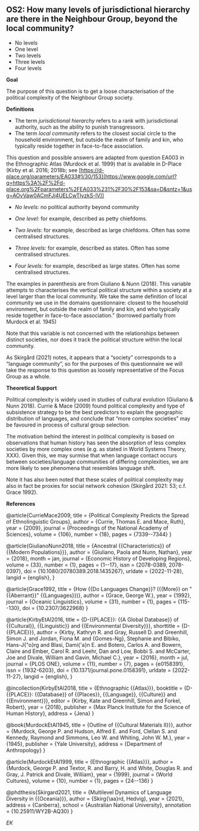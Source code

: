
## OS2: How many levels of jurisdictional hierarchy are there in the Neighbour Group, beyond the local community?


- No levels
- One level 
- Two levels 
- Three levels 
- Four levels

**Goal**

The purpose of this question is to get a loose characterisation of the political complexity of the Neighbour Group society.



**Definitions**

- The term *jurisdictional hierarchy* refers to a rank with jurisdictional authority, such as the ability to punish transgressors.
- The term *local community* refers to the closest social circle to the household environment, but outside the realm of family and kin, who typically reside together in face-to-face association.




This question and possible answers are adapted from question EA003 in the Ethnographic Atlas (Murdock et al. 1999) that is available in D-Place (Kirby et al. 2016; 2018b; see [https://d-place.org/parameters/EA033#1/30/153](https://www.google.com/url?q=https%3A%2F%2Fd-place.org%2Fparameters%2FEA033%231%2F30%2F153&sa=D&sntz=1&usg=AOvVaw0ACmFJj4UELCwTIyzkS-lV))



- *No levels:* no political authority beyond community

- *One level:* for example, described as petty chiefdoms.

- *Two levels:* for example, described as large chiefdoms. Often has some centralised structures.

- *Three levels:* for example, described as states. Often has some centralised structures.

- *Four levels:* for example, described as large states. Often has some centralised structures.



The examples in parenthesis are from Giuliano & Nunn (2018). This variable attempts to characterises the vertical political structure within a society at a level larger than the local community. We take the same definition of local community we use in the domains questionnaire: closest to the household environment, but outside the realm of family and kin, and who typically reside together in face-to-face association.” (borrowed partially from Murdock et al. 1945)



Note that this variable is not concerned with the relationships between distinct societies, nor does it track the political structure within the local community.



As Skirgård (2021) notes, it appears that a “society” corresponds to a “language community”, so for the purposes of this questionnaire we will take the response to this question as loosely representative of the Focus Group as a whole.



**Theoretical Support**

Political complexity is widely used in studies of cultural evolution (Giuliano & Nunn 2018). Currie & Mace (2009) found political complexity and type of subsistence strategy to be the best predictors to explain the geographic distribution of languages, and conclude that “more complex societies” may be favoured in process of cultural group selection.



The motivation behind the interest in political complexity is based on observations that human history has seen the absorption of less complex societies by more complex ones (e.g. as stated in World Systems Theory, XXX). Given this, we may surmise that when language contact occurs between societies/language communities of differing complexities, we are more likely to see phenomena that resembles language shift.



Note it has also been noted that these scales of political complexity may also in fact be proxies for social network cohesion (Skirgård 2021: 53; c.f. Grace 1992).


**References**

@article{CurrieMace2009,
  title = {Political Complexity Predicts the Spread of Ethnolinguistic Groups},
  author = {Currie, Thomas E. and Mace, Ruth},
  year = {2009},
  journal = {Proceedings of the National Academy of Sciences},
  volume = {106},
  number = {18},
  pages = {7339--7344}
}

@article{GiulianoNunn2018,
  title = {Ancestral {{Characteristics}} of {{Modern Populations}}},
  author = {Giuliano, Paola and Nunn, Nathan},
  year = {2018},
  month = jan,
  journal = {Economic History of Developing Regions},
  volume = {33},
  number = {1},
  pages = {1--17},
  issn = {2078-0389, 2078-0397},
  doi = {10.1080/20780389.2018.1435267},
  urldate = {2022-11-28},
  langid = {english},
}

@article{Grace1992,
  title = {How {{Do Languages Change}}? ({{More}} on "{{Aberrant}}" {{Languages}})},
  author = {Grace, George W.},
  year = {1992},
  journal = {Oceanic Linguistics},
  volume = {31},
  number = {1},
  pages = {115--130},
  doi = {10.2307/3622968}
}

@article{KirbyEtAl2016,
  title = {D-{{PLACE}}: {{A Global Database}} of {{Cultural}}, {{Linguistic}} and {{Environmental Diversity}}},
  shorttitle = {D-{{PLACE}}},
  author = {Kirby, Kathryn R. and Gray, Russell D. and Greenhill, Simon J. and Jordan, Fiona M. and {Gomes-Ng}, Stephanie and Bibiko, Hans-J{\"o}rg and Blasi, Dami{\'a}n E. and Botero, Carlos A. and Bowern, Claire and Ember, Carol R. and Leehr, Dan and Low, Bobbi S. and McCarter, Joe and Divale, William and Gavin, Michael C.},
  year = {2016},
  month = jul,
  journal = {PLOS ONE},
  volume = {11},
  number = {7},
  pages = {e0158391},
  issn = {1932-6203},
  doi = {10.1371/journal.pone.0158391},
  urldate = {2022-11-27},
  langid = {english},
}

@incollection{KirbyEtAl2018,
  title = {Ethnographic {{Atlas}}},
  booktitle = {D-{{PLACE}}: {{Database}} of {{Places}}, {{Language}}, {{Culture}} and {{Environment}}},
  editor = {Kirby, Kate and Greenhill, Simon and Forkel, Robert},
  year = {2018},
  publisher = {Max Planck Institute for the Science of Human History},
  address = {Jena}
}

@book{MurdockEtAl1945,
  title = {Outline of {{Cultural Materials II}}},
  author = {Murdock, George P. and Hudson, Alfred E. and Ford, Clellan S. and Kennedy, Raymond and Simmons, Leo W. and Whiting, John W. M.},
  year = {1945},
  publisher = {Yale University},
  address = {Department of Anthropology}
}

@article{MurdockEtAl1999,
  title = {Ethnographic {{Atlas}}},
  author = {Murdock, George P. and Textor, R. and Barry, H. and White, Douglas R. and Gray, J. Patrick and Divale, William},
  year = {1999},
  journal = {World Cultures},
  volume = {10},
  number = {1},
  pages = {24--136}
}

@phdthesis{Skirgard2021,
  title = {Multilevel Dynamics of Language Diversity in {{Oceania}}},
  author = {Skirg{\aa}rd, Hedvig},
  year = {2021},
  address = {Canberra},
  school = {Australian National University},
  annotation = {10.25911/WY2B-AQ30}
}

*EK*
